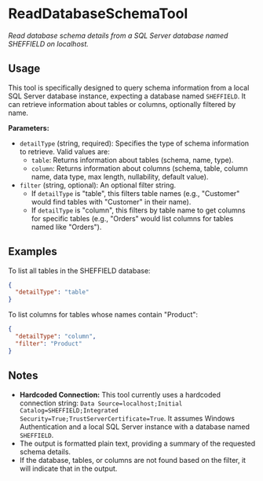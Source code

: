 ﻿# ReadDatabaseSchemaTool

*Read database schema details from a SQL Server database named SHEFFIELD on localhost.*

## Usage

This tool is specifically designed to query schema information from a local SQL Server database instance, expecting a database named `SHEFFIELD`. It can retrieve information about tables or columns, optionally filtered by name.

**Parameters:**
-   `detailType` (string, required): Specifies the type of schema information to retrieve. Valid values are:
    -   `table`: Returns information about tables (schema, name, type).
    -   `column`: Returns information about columns (schema, table, column name, data type, max length, nullability, default value).
-   `filter` (string, optional): An optional filter string.
    -   If `detailType` is "table", this filters table names (e.g., "Customer" would find tables with "Customer" in their name).
    -   If `detailType` is "column", this filters by table name to get columns for specific tables (e.g., "Orders" would list columns for tables named like "Orders").

## Examples

To list all tables in the SHEFFIELD database:

```json
{
  "detailType": "table"
}
```

To list columns for tables whose names contain "Product":

```json
{
  "detailType": "column",
  "filter": "Product"
}
```

## Notes

-   **Hardcoded Connection:** This tool currently uses a hardcoded connection string: `Data Source=localhost;Initial Catalog=SHEFFIELD;Integrated Security=True;TrustServerCertificate=True`. It assumes Windows Authentication and a local SQL Server instance with a database named `SHEFFIELD`.
-   The output is formatted plain text, providing a summary of the requested schema details.
-   If the database, tables, or columns are not found based on the filter, it will indicate that in the output.